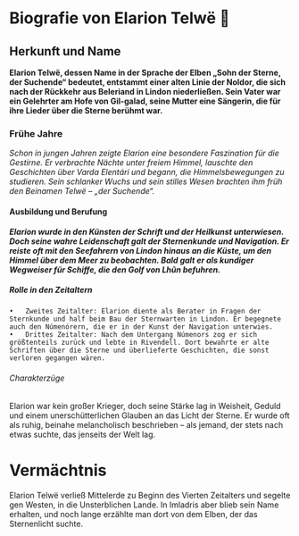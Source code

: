 # Biografie von Elarion Telwë 🧔

## Herkunft und Name

**Elarion Telwë, dessen Name in der Sprache der Elben „Sohn der Sterne, der Suchende“ bedeutet, entstammt einer alten Linie der Noldor, die sich nach der Rückkehr aus Beleriand in Lindon niederließen. Sein Vater war ein Gelehrter am Hofe von Gil-galad, seine Mutter eine Sängerin, die für ihre Lieder über die Sterne berühmt war.**

### Frühe Jahre

_Schon in jungen Jahren zeigte Elarion eine besondere Faszination für die Gestirne. Er verbrachte Nächte unter freiem Himmel, lauschte den Geschichten über Varda Elentári und begann, die Himmelsbewegungen zu studieren. Sein schlanker Wuchs und sein stilles Wesen brachten ihm früh den Beinamen Telwë – „der Suchende“._

#### Ausbildung und Berufung

***Elarion wurde in den Künsten der Schrift und der Heilkunst unterwiesen. Doch seine wahre Leidenschaft galt der Sternenkunde und Navigation. Er reiste oft mit den Seefahrern von Lindon hinaus an die Küste, um den Himmel über dem Meer zu beobachten. Bald galt er als kundiger Wegweiser für Schiffe, die den Golf von Lhûn befuhren.***

##### Rolle in den Zeitaltern
	•	Zweites Zeitalter: Elarion diente als Berater in Fragen der Sternkunde und half beim Bau der Sternwarten in Lindon. Er begegnete auch den Númenórern, die er in der Kunst der Navigation unterwies.
	•	Drittes Zeitalter: Nach dem Untergang Númenors zog er sich größtenteils zurück und lebte in Rivendell. Dort bewahrte er alte Schriften über die Sterne und überlieferte Geschichten, die sonst verloren gegangen wären.

###### Charakterzüge

Elarion war kein großer Krieger, doch seine Stärke lag in Weisheit, Geduld und einem unerschütterlichen Glauben an das Licht der Sterne. Er wurde oft als ruhig, beinahe melancholisch beschrieben – als jemand, der stets nach etwas suchte, das jenseits der Welt lag.

# Vermächtnis

Elarion Telwë verließ Mittelerde zu Beginn des Vierten Zeitalters und segelte gen Westen, in die Unsterblichen Lande. In Imladris aber blieb sein Name erhalten, und noch lange erzählte man dort von dem Elben, der das Sternenlicht suchte.

